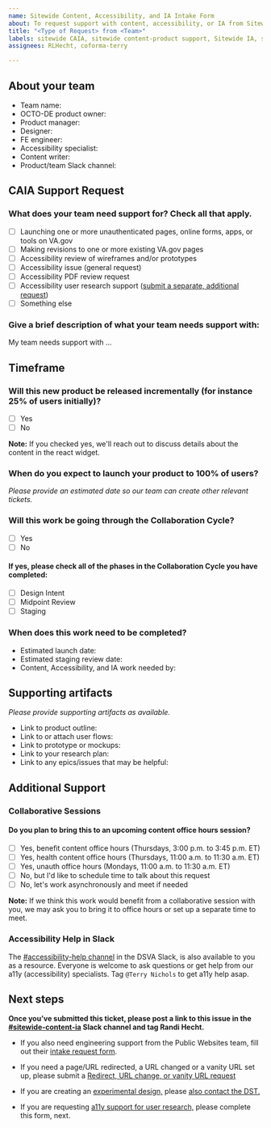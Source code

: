 ```yaml
---
name: Sitewide Content, Accessibility, and IA Intake Form
about: To request support with content, accessibility, or IA from Sitewide Content, Accessibility, and IA team
title: "<Type of Request> from <Team>"
labels: sitewide CAIA, sitewide content-product support, Sitewide IA, sitewide content, sitewide accessibility
assignees: RLHecht, coforma-terry

---
```

## About your team

- Team name: 
-	OCTO-DE product owner: 
-	Product manager: 
-	Designer: 
-	FE engineer: 
- Accessibility specialist:
- Content writer: 
-	Product/team Slack channel:
 
## CAIA Support Request
### What does your team need support for? Check all that apply.
- [ ] Launching one or more unauthenticated pages, online forms, apps, or tools on VA.gov
- [ ] Making revisions to one or more existing VA.gov pages
- [ ] Accessibility review of wireframes and/or prototypes
- [ ] Accessibility issue (general request)
- [ ] Accessibility PDF review request
- [ ] Accessibility user research support ([submit a separate, additional request](https://github.com/department-of-veterans-affairs/va.gov-team/issues/new?assignees=coforma-terry%2Cangelafowler82&labels=508%2FAccessibility%2C+sitewide+CAIA%2C+sitewide+accessibility%2C+CAIA-a11y-research&template=caia-a11y-research.yaml&title=%5BCAIA+A11y+Research%5D%3A+Team+name%2C+product+name))
- [ ] Something else 
 
### Give a brief description of what your team needs support with:

My team needs support with ...
 
 
## Timeframe

 ### Will this new product be released incrementally (for instance 25% of users initially)? 
  - [ ] Yes
  - [ ] No
 
**Note:** If you checked yes, we'll reach out to discuss details about the content in the react widget.
  
### When do you expect to launch your product to 100% of users?
  
*Please provide an estimated date so our team can create other relevant tickets.*
 
### Will this work be going through the Collaboration Cycle?
- [ ] Yes 
- [ ] No
 
#### If yes, please check all of the phases in the Collaboration Cycle you have completed: 
- [ ] Design Intent
- [ ] Midpoint Review
- [ ] Staging
 
### When does this work need to be completed?
- Estimated launch date:
- Estimated staging review date:
- Content, Accessibility, and IA work needed by: 
  
## Supporting artifacts
*Please provide supporting artifacts as available.*

- Link to product outline:
- Link to or attach user flows:
- Link to prototype or mockups:
- Link to your research plan: 
- Link to any epics/issues that may be helpful:

## Additional Support
### Collaborative Sessions
 #### Do you plan to bring this to an upcoming content office hours session?
- [ ] Yes, benefit content office hours (Thursdays, 3:00 p.m. to 3:45 p.m. ET)
- [ ] Yes, health  content office hours (Thursdays, 11:00 a.m. to 11:30 a.m. ET)
- [ ] Yes, unauth office hours (Mondays, 11:00 a.m. to 11:30 a.m. ET)
- [ ] No, but I'd like to schedule time to talk about this request
- [ ] No, let's work asynchronously and meet if needed

 **Note:** If we think this work would benefit from a collaborative session with you, we may ask you to bring it to office hours or set up a separate time to meet.
 
### Accessibility Help in Slack
The [#accessibility-help channel](https://dsva.slack.com/archives/C8E985R32) in the DSVA Slack, is also available to you as a resource. Everyone is welcome to ask questions or get help from our a11y (accessibility) specialists. Tag `@Terry Nichols` to get a11y help asap.

## Next steps

**Once you’ve submitted this ticket, please post a link to this issue in the [#sitewide-content-ia](https://dsva.slack.com/channels/sitewide-content-ia) Slack channel and tag Randi Hecht.**

- If you also need engineering support from the Public Websites team, fill out their [intake request form](https://github.com/department-of-veterans-affairs/va.gov-team/issues/new?assignees=Public+Websites%2C+Sitewide+content&labels=vsa-public-websites%2C+vsa%2C+vsa-public-websites-intake%2C+sitewide-content%2C+needs-grooming&template=public-websites-intake.md&title=%3CType+of+Request%3E+from+%3CTeam%3E).
  
- If you need a page/URL redirected, a URL changed or a vanity URL set up, please submit a [Redirect, URL change, or vanity URL request](https://github.com/department-of-veterans-affairs/va.gov-team/issues/new?assignees=mnorthuis&labels=ia&template=redirect-request.md&title=Redirect+Request)
 
 - If you are creating an [experimental design,](https://design.va.gov/about/contributing-to-the-design-system/experimental-components-and-patterns#what-is-an-experimental-component-or-pattern?) please [also contact the DST. ](https://design.va.gov/about/contributing-to-the-design-system/suggest-an-addition-or-update)
- If you are requesting [a11y support for user research,](https://github.com/department-of-veterans-affairs/va.gov-team/issues/new?assignees=coforma-terry%2Cangelafowler82&labels=508%2FAccessibility%2C+sitewide+CAIA%2C+sitewide+accessibility%2C+CAIA-a11y-research&template=caia-a11y-research.yaml&title=%5BCAIA+A11y+Research%5D%3A+Team+name%2C+product+name) please complete this form, next. 
